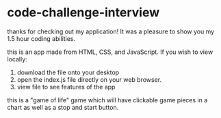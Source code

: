 # code-challenge-interview

thanks for checking out my application! It was a pleasure to show you my 1.5 hour coding abilities.

this is an app made from HTML, CSS, and JavaScript. If you wish to view locally:
1. download the file onto your desktop
2. open the index.js file directly on your web browser.
3. view file to see features of the app

this is a "game of life" game which will have clickable game pieces in a chart as well as a stop and start button.  
